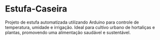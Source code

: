 # Estufa-Caseira
Projeto de estufa automatizada utilizando Arduino para controle de temperatura, umidade e irrigação. Ideal para cultivo urbano de hortaliças e plantas, promovendo uma alimentação saudável e sustentável. 
